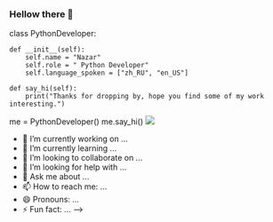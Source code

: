 ### Hellow there 👋



class PythonDeveloper:

    def __init__(self):
        self.name = "Nazar"
        self.role = " Python Developer"
        self.language_spoken = ["zh_RU", "en_US"]

    def say_hi(self):
        print("Thanks for dropping by, hope you find some of my work interesting.")


me = PythonDeveloper()
me.say_hi()
![](http://github-profile-summary-cards.vercel.app/api/cards/profile-details?username=nazatsap&theme=default)
- 🔭 I’m currently working on ...
- 🌱 I’m currently learning ...
- 👯 I’m looking to collaborate on ...
- 🤔 I’m looking for help with ...
- 💬 Ask me about ...
- 📫 How to reach me: ...
- 😄 Pronouns: ...
- ⚡ Fun fact: ...
-->

